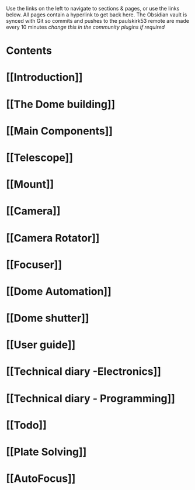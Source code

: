 Use the links on the left to navigate to sections & pages, or use the links below. All pages contain a hyperlink to get back here.
The Obsidian vault is synced with Git so commits and pushes to the paulskirk53 remote are made every 10 minutes *change this in the community plugins if required*

# Contents
# [[Introduction]]
# [[The Dome building]]
# [[Main Components]]
# [[Telescope]]
# [[Mount]]
# [[Camera]]
# [[Camera Rotator]]
# [[Focuser]]
# [[Dome  Automation]]
# [[Dome shutter]]

# [[User guide]]

# [[Technical diary -Electronics]]

# [[Technical diary - Programming]]

# [[Todo]]

# [[Plate Solving]]
# [[AutoFocus]]









